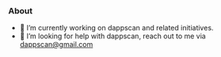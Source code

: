 ### About


- 🔭 I’m currently working on dappscan and related initiatives. 
- 🤔 I’m looking for help with dappscan, reach out to me via dappscan@gmail.com
<!--
**dappscan/dappscan** is a ✨ _special_ ✨ repository because its `README.md` (this file) appears on your GitHub profile.

Here are some ideas to get you started:

- 🔭 I’m currently working on dappscan and related initiatives. 
- 🤔 I’m looking for help with dappscan, reach out to me via dappscan@gmail.com
-->
